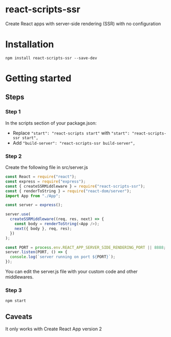 # react-scripts-ssr

Create React apps with server-side rendering (SSR) with no configuration

# Installation

`npm install react-scripts-ssr --save-dev`

# Getting started

## Steps

### Step 1

In the scripts section of your package.json:

- Replace `"start": "react-scripts start"` with `"start": "react-scripts-ssr start",`
- Add `"build-server": "react-scripts-ssr build-server",`

### Step 2

Create the following file in src/server.js

```javascript
const React = require("react");
const express = require("express");
const { createSSRMiddleware } = require("react-scripts-ssr");
const { renderToString } = require("react-dom/server");
import App from "./App";

const server = express();

server.use(
  createSSRMiddleware((req, res, next) => {
    const body = renderToString(<App />);
    next({ body }, req, res);
  })
);

const PORT = process.env.REACT_APP_SERVER_SIDE_RENDERING_PORT || 8888;
server.listen(PORT, () => {
  console.log(`server running on port ${PORT}`);
});
```

You can edit the server.js file with your custom code and other middlewares.

### Step 3

`npm start`

## Caveats

It only works with Create React App version 2
